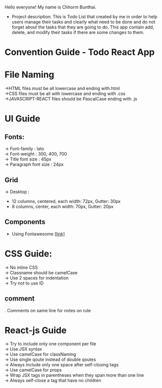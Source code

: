 Hello everyone! My name is Chhorm Bunthai. 

* Project description:
This is Todo List that created by me in order to help users manage their tasks and clearly what need to be done and do not forget about the tasks that they are going to do. This app contain add, delete, and modify their tasks if there are some changes to them.

# Convention Guide - Todo React App

# File Naming

->HTML files must be all lowercase and ending with.html<br>
->CSS files must be  all with lowercase and ending with .css<br>
->JAVASCRIPT-REACT files should be PascalCase ending with .js<br>


# UI Guide
## Fonts:<br>
-> Font-family : lato <br>
-> Font-weight : 300, 400, 700<br>
-> Title font size : 45px<br>
-> Paragraph font size : 24px

## Grid
-> Desktop :<br>
- 12 columns, centered, each width: 72px, Gutter: 30px
- 8 columns, center, each width: 70px, Gutter: 20px<br>
## Components
- Using Fontawesome [[link]](https://fontawesome.com/v5/docs/web/use-with/react)

# CSS Guide:<br>
-> No inline CSS<br>
-> Classname should be camelCase<br>
-> Use 2 spaces for indentation<br>
-> Try not to use ID <br>

## comment 
. Comments on same line for notes on rule<br>


# React-js Guide
-> Try to include only one component per file<br>
-> Use JSX syntax<br>
-> Use camelCase for classNaming<br>
-> Use single qoute instead of double qoutes<br>
-> Always include only one space after self-closing tags<br>
-> Use camelCase for props<br>
-> Wrap JSX tags in parentheses when they span more than one line<br>
-> Always self-close a tag that have no children



